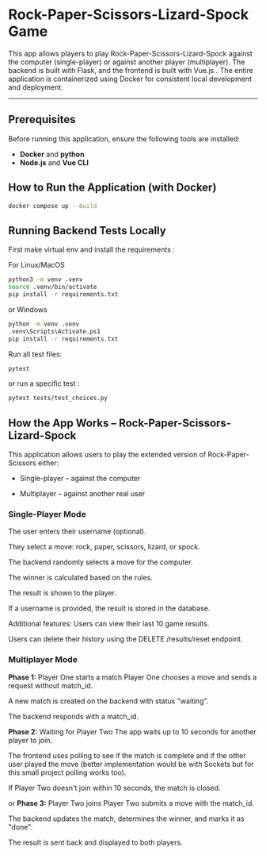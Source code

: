 # Rock-Paper-Scissors-Lizard-Spock Game

This app  allows players to play Rock-Paper-Scissors-Lizard-Spock against the computer (single-player) or against another player (multiplayer). The backend is built with Flask, and the frontend is built with Vue.js . The entire application is containerized using Docker for consistent local development and deployment.

---

## Prerequisites

Before running this application, ensure the following tools are installed:

- **Docker** and **python**
- **Node.js** and **Vue CLI**


## How to Run the Application (with Docker)

```bash
docker compose up --build
```

## Running Backend Tests Locally

First make virtual env and install the requirements :

For Linux/MacOS
```bash
python3 -m venv .venv
source .venv/bin/activate
pip install -r requirements.txt
```

or Windows

```bash
python -m venv .venv
.venv\Scripts\Activate.ps1
pip install -r requirements.txt
```


Run all test files:
```bash
pytest
```

or run a specific test :
```bash
pytest tests/test_choices.py
```

## How the App Works – Rock-Paper-Scissors-Lizard-Spock
This application allows users to play the extended version of Rock-Paper-Scissors either:

- Single-player – against the computer

- Multiplayer – against another real user

### Single-Player Mode
The user enters their username (optional).

They select a move: rock, paper, scissors, lizard, or spock.

The backend randomly selects a move for the computer.

The winner is calculated based on the rules.

The result is shown to the player.

If a username is provided, the result is stored in the database.

Additional features:
Users can view their last 10 game results.

Users can delete their history using the DELETE /results/reset endpoint.

### Multiplayer Mode
**Phase 1:** Player One starts a match
Player One chooses a move and sends a request without match_id.

A new match is created on the backend with status "waiting".

The backend responds with a match_id.

**Phase 2:** Waiting for Player Two
The app waits up to 10 seconds for another player to join.

The frontend uses polling to see if the match is complete and if the other user played the move (better implementation would be with Sockets but for this small project polling works too).

If Player Two doesn't join within 10 seconds, the match is closed.

or **Phase 3:** Player Two joins
Player Two submits a move with the match_id.

The backend updates the match, determines the winner, and marks it as "done".

The result is sent back and displayed to both players.
